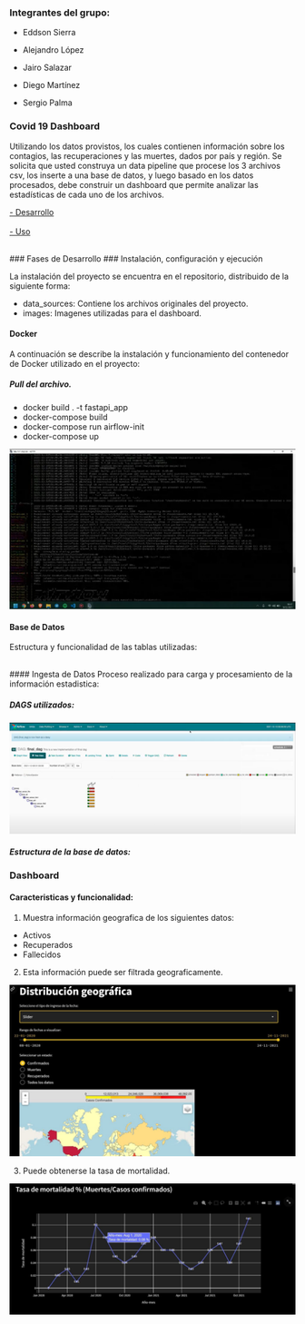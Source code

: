 


### Integrantes del grupo:

- Eddson Sierra

- Alejandro López

- Jairo Salazar

- Diego Martínez

- Sergio Palma



### Covid 19 Dashboard
Utilizando los datos provistos, los cuales contienen información sobre los contagios, las recuperaciones y las muertes, dados por país y región. Se solicita que usted construya un data pipeline que procese los 3 archivos csv, los inserte a una base de datos, y luego basado en los datos procesados, debe construir un dashboard que permite analizar las estadísticas de cada uno de los archivos.

<a href="page1.html">- Desarrollo</a>
<br>
<br>
<a href="page2.html">- Uso</a>

<br>
### Fases de Desarrollo
### Instalación, configuración y ejecución


La instalación del proyecto se encuentra en el repositorio, distribuido de la siguiente forma:

- data_sources: Contiene los archivos originales del proyecto.
- images: Imagenes utilizadas para el dashboard.

#### Docker
A continuación se describe la instalación y funcionamiento del contenedor de Docker utilizado en el proyecto:

##### Pull del archivo.
- docker build . -t fastapi_app
- docker-compose build
- docker-compose run airflow-init
- docker-compose up

![alt text](instalacion.png)

#### Base de Datos
Estructura y funcionalidad de las tablas utilizadas:

<br>
#### Ingesta de Datos
Proceso realizado para carga y procesamiento de la información estadistica:

##### DAGS utilizados:
![alt text](DAGs.png)

##### Estructura de la base de datos:


### Dashboard
#### Caracteristicas y funcionalidad:
1. Muestra información geografica de los siguientes datos:
- Activos
- Recuperados
- Fallecidos

2. Esta información puede ser filtrada geograficamente.

![alt text](dist_geografica.jpg)

3. Puede obtenerse la tasa de mortalidad.

![alt text](tasa_mortalidad.jpg)

